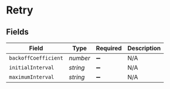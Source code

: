 # Retry


## Fields

| Field                | Type                 | Required             | Description          |
| -------------------- | -------------------- | -------------------- | -------------------- |
| `backoffCoefficient` | *number*             | :heavy_minus_sign:   | N/A                  |
| `initialInterval`    | *string*             | :heavy_minus_sign:   | N/A                  |
| `maximumInterval`    | *string*             | :heavy_minus_sign:   | N/A                  |